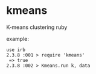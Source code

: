 # kmeans
K-means clustering ruby

example:

```
use irb
2.3.8 :001 > require 'kmeans'
 => true
2.3.8 :002 > Kmeans.run k, data

```
